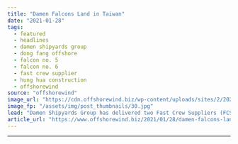 ```yaml
---
title: "Damen Falcons Land in Taiwan"
date: "2021-01-28"
tags: 
  - featured
  - headlines
  - damen shipyards group
  - dong fang offshore
  - falcon no. 5
  - falcon no. 6
  - fast crew supplier
  - hung hua construction
  - offshorewind
source: "offshorewind"
image_url: "https://cdn.offshorewind.biz/wp-content/uploads/sites/2/2021/01/28122008/Damen-Falcons-Land-in-Taiwan.jpg"
image_fp: "/assets/img/post_thumbnails/30.jpg"
lead: "Damen Shipyards Group has delivered two Fast Crew Suppliers (FCS) 2710 to Hung Hua"
article_url: "https://www.offshorewind.biz/2021/01/28/damen-falcons-land-in-taiwan/"
---
```


---
